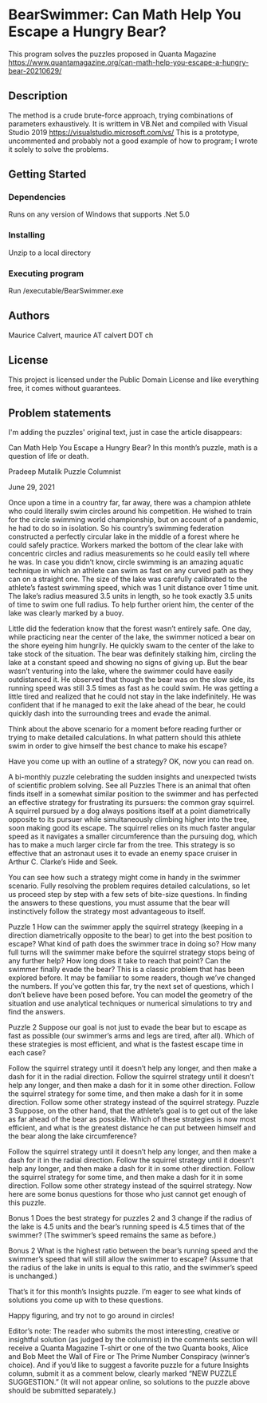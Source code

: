 # BearSwimmer: Can Math Help You Escape a Hungry Bear?

This program solves the puzzles proposed in Quanta Magazine https://www.quantamagazine.org/can-math-help-you-escape-a-hungry-bear-20210629/

## Description

The method is a crude brute-force approach, trying combinations of parameters exhaustively.
It is writtem in VB.Net and compiled with Visual Studio 2019 https://visualstudio.microsoft.com/vs/
This is a prototype, uncommented and probably not a good example of how to program; I wrote it solely to solve the problems.

## Getting Started

### Dependencies

Runs on any version of Windows that supports .Net 5.0

### Installing

Unzip to a local directory

### Executing program
Run /executable/BearSwimmer.exe

## Authors
Maurice Calvert, maurice AT calvert DOT ch

## License

This project is licensed under the Public Domain License and like everything free, it comes without guarantees.

## Problem statements

I'm adding the puzzles' original text, just in case the article disappears:

Can Math Help You Escape a Hungry Bear?
In this month’s puzzle, math is a question of life or death.

Pradeep Mutalik
Puzzle Columnist

June 29, 2021

Once upon a time in a country far, far away, there was a champion athlete who could literally swim circles around his competition. He wished to train for the circle swimming world championship, but on account of a pandemic, he had to do so in isolation. So his country’s swimming federation constructed a perfectly circular lake in the middle of a forest where he could safely practice. Workers marked the bottom of the clear lake with concentric circles and radius measurements so he could easily tell where he was. In case you didn’t know, circle swimming is an amazing aquatic technique in which an athlete can swim as fast on any curved path as they can on a straight one. The size of the lake was carefully calibrated to the athlete’s fastest swimming speed, which was 1 unit distance over 1 time unit. The lake’s radius measured 3.5 units in length, so he took exactly 3.5 units of time to swim one full radius. To help further orient him, the center of the lake was clearly marked by a buoy.

Little did the federation know that the forest wasn’t entirely safe. One day, while practicing near the center of the lake, the swimmer noticed a bear on the shore eyeing him hungrily. He quickly swam to the center of the lake to take stock of the situation. The bear was definitely stalking him, circling the lake at a constant speed and showing no signs of giving up. But the bear wasn’t venturing into the lake, where the swimmer could have easily outdistanced it. He observed that though the bear was on the slow side, its running speed was still 3.5 times as fast as he could swim. He was getting a little tired and realized that he could not stay in the lake indefinitely. He was confident that if he managed to exit the lake ahead of the bear, he could quickly dash into the surrounding trees and evade the animal.

Think about the above scenario for a moment before reading further or trying to make detailed calculations. In what pattern should this athlete swim in order to give himself the best chance to make his escape?

Have you come up with an outline of a strategy? OK, now you can read on.

A bi-monthly puzzle celebrating the sudden insights and unexpected twists of scientific problem solving.
See all Puzzles
There is an animal that often finds itself in a somewhat similar position to the swimmer and has perfected an effective strategy for frustrating its pursuers: the common gray squirrel. A squirrel pursued by a dog always positions itself at a point diametrically opposite to its pursuer while simultaneously climbing higher into the tree, soon making good its escape. The squirrel relies on its much faster angular speed as it navigates a smaller circumference than the pursuing dog, which has to make a much larger circle far from the tree. This strategy is so effective that an astronaut uses it to evade an enemy space cruiser in Arthur C. Clarke’s Hide and Seek.

You can see how such a strategy might come in handy in the swimmer scenario. Fully resolving the problem requires detailed calculations, so let us proceed step by step with a few sets of bite-size questions. In finding the answers to these questions, you must assume that the bear will instinctively follow the strategy most advantageous to itself.

Puzzle 1
How can the swimmer apply the squirrel strategy (keeping in a direction diametrically opposite to the bear) to get into the best position to escape?
What kind of path does the swimmer trace in doing so?
How many full turns will the swimmer make before the squirrel strategy stops being of any further help?
How long does it take to reach that point?
Can the swimmer finally evade the bear?
This is a classic problem that has been explored before. It may be familiar to some readers, though we’ve changed the numbers. If you’ve gotten this far, try the next set of questions, which I don’t believe have been posed before. You can model the geometry of the situation and use analytical techniques or numerical simulations to try and find the answers.

Puzzle 2
Suppose our goal is not just to evade the bear but to escape as fast as possible (our swimmer’s arms and legs are tired, after all). Which of these strategies is most efficient, and what is the fastest escape time in each case?

Follow the squirrel strategy until it doesn’t help any longer, and then make a dash for it in the radial direction.
Follow the squirrel strategy until it doesn’t help any longer, and then make a dash for it in some other direction.
Follow the squirrel strategy for some time, and then make a dash for it in some direction.
Follow some other strategy instead of the squirrel strategy.
Puzzle 3
Suppose, on the other hand, that the athlete’s goal is to get out of the lake as far ahead of the bear as possible. Which of these strategies is now most efficient, and what is the greatest distance he can put between himself and the bear along the lake circumference?

Follow the squirrel strategy until it doesn’t help any longer, and then make a dash for it in the radial direction.
Follow the squirrel strategy until it doesn’t help any longer, and then make a dash for it in some other direction.
Follow the squirrel strategy for some time, and then make a dash for it in some direction.
Follow some other strategy instead of the squirrel strategy.
Now here are some bonus questions for those who just cannot get enough of this puzzle.

Bonus 1
Does the best strategy for puzzles 2 and 3 change if the radius of the lake is 4.5 units and the bear’s running speed is 4.5 times that of the swimmer? (The swimmer’s speed remains the same as before.)

Bonus 2
What is the highest ratio between the bear’s running speed and the swimmer’s speed that will still allow the swimmer to escape? (Assume that the radius of the lake in units is equal to this ratio, and the swimmer’s speed is unchanged.)

That’s it for this month’s Insights puzzle. I’m eager to see what kinds of solutions you come up with to these questions.

Happy figuring, and try not to go around in circles!

Editor’s note: The reader who submits the most interesting, creative or insightful solution (as judged by the columnist) in the comments section will receive a Quanta Magazine T-shirt or one of the two Quanta books, Alice and Bob Meet the Wall of Fire or The Prime Number Conspiracy (winner’s choice). And if you’d like to suggest a favorite puzzle for a future Insights column, submit it as a comment below, clearly marked “NEW PUZZLE SUGGESTION.” (It will not appear online, so solutions to the puzzle above should be submitted separately.)